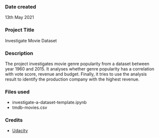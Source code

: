 ### Date created
13th May 2021

### Project Title
Investigate Movie Dataset

### Description
The project investigates movie genre popularity from a dataset between year 1960 and 2015.
It analyses whether genre popularity has a correlation with vote score, revenue and budget.
Finally, it tries to use the analysis result to identify the production company with the highest revenue.

### Files used
* investigate-a-dataset-template.ipynb
* tmdb-movies.csv

### Credits
* [Udacity](udacity.com)
